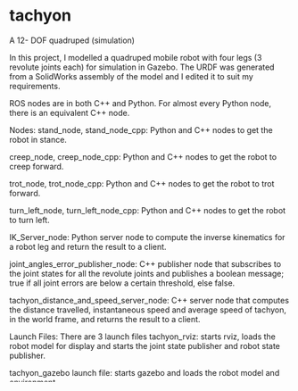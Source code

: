 # tachyon
A 12- DOF quadruped (simulation) 

In this project, I modelled a quadruped mobile robot with four legs (3 revolute joints each) for simulation in Gazebo. The URDF was generated from a SolidWorks
assembly of the model and I edited it to suit my requirements.

ROS nodes are in both C++ and Python. For almost every Python node, there is an equivalent C++ node.

Nodes:
stand_node, stand_node_cpp: Python and C++ nodes to get the robot in stance.

creep_node, creep_node_cpp: Python and C++ nodes to get the robot to creep forward.

trot_node, trot_node_cpp: Python and C++ nodes to get the robot to trot forward.

turn_left_node, turn_left_node_cpp: Python and C++ nodes to get the robot to turn left.

IK_Server_node: Python server node to compute the inverse kinematics for a robot leg and return the result to a client.

joint_angles_error_publisher_node: C++ publisher node that subscribes to the joint states for all the revolute joints and publishes a boolean message; 
true if all joint errors are below a certain threshold, else false.

tachyon_distance_and_speed_server_node: C++ server node that computes the distance travelled, instantaneous speed and average speed of tachyon, in the world frame,
and returns the result to a client.

Launch Files: There are 3 launch files
tachyon_rviz: starts rviz, loads the robot model for display and starts the joint state publisher and robot state publisher.

tachyon_gazebo launch file: starts gazebo and loads the robot model and environment

tachyon_control: loads all the joint controllers, starts the robot state publisher, inverse kinematics server, joint_angles_error_publisher and 
tachyon_distance_and_speed_server nodes.

Procedure for a Basic Simulation
1. Start the gazebo launch file: roslaunch tachyon tachyon_gazebo.launch 
2. Start the controller: roslaunch tachyon tachyon_control.launch
3. Set tachyon in stance: rosrun tachyon stand (or rosrun tachyon stand.py)
4. Get tachyon to creep, trot or turn left:
rosrun tachyon creep (or rosrun tachyon creep.py)
rosrun tachyon trot (or rosrun tachyon trot.py)
rosrun tachyon turnLeft (rosrun tachyon turn_left.py)

5. Feel free to create more interesting features :)




